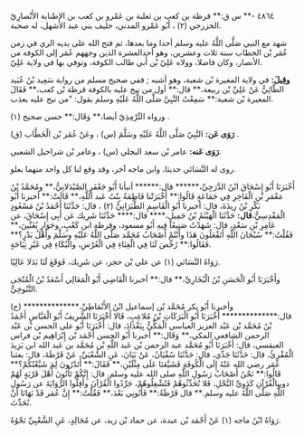 ٤٨٦٤ -** س ق:** قرظة بن كعب بن ثعلبة بن عَمْرو بن كعب بن الإطنابة الأَنْصارِيّ الخزرجي (٢) ، أَبُو عَمْرو المدني، حليف بني عبد الأشهل، له صحبة.

شهد مع النبي صَلَّى اللَّهُ عليه وسلم أحدا وما بعدها، ثم فتح الله على يديه الري في زمن عُمَر بْن الخطاب سنة ثلاث وعشرين، وهو أحدالعشرة الذين وجههم عُمَر إلى الكوفة من الأنصار، وكان فاضلا، وولاه عَلِيّ بْن أَبي طالب الكوفة، وتوفي بها في ولاية عَلِيّ.

**وقِيلَ:** في ولاية المغيرة بْن شعبة، وهو أشبه ; ففي صحيح مسلم من رواية سَعِيد بْنُ عُبَيد الطَّائِيُّ عَنْ عَلِيِّ بْن ربيعة،** قال:** أول من نيح عليه بالكوفة قرظة بْن كعب،** فَقَالَ المغيرة بْن شعبة:** سَمِعْتُ النَّبِيَّ صَلَّى اللَّهُ عَلَيْهِ وسلم يقول: "من نيح عليه يعذب.

ورواه التِّرْمِذِيّ أيضا،** وَقَال:** حسن صحيح (١) .

**رَوَى عَن:** النَّبِيّ صَلَّى اللَّهُ عَلَيْهِ وسَلَّمَ (س) ، وعَنْ عُمَر بْن الْخَطَّاب (ق) .

**رَوَى عَنه:** عامر بْن سعد البجلي (س) ، وعامر بْن شراحيل الشعبي.

روى له النَّسَائي حديثا، وابن ماجه آخر، وقد وقع لنا كل واحد منهما بعلو.

أَخْبَرَنَا أَبُو إِسْحَاقَ ابْنُ الدَّرَجِيِّ،****** قال:****** أنبأنا أَبُو جَعْفَرٍ الصَّيْدَلانِيُّ،** ومُحَمَّدُ بْنُ مَعْمَرِ بْنِ الْفَاخِرِ فِي جَمَاعَةٍ قَالُوا:** أَخْبَرَتْنا فَاطِمَةُ بِنْتُ عَبد اللَّهِ،** قَالَتْ:** أخبرنا أَبُو بَكْرِ بْنُ رِيذَةَ، قال: أخبرنا أَبُو الْقَاسِمِ الطَّبَرَانِيُّ (٢) ، قال: حَدَّثَنَا أَحْمَدُ بْنُ مَسْعُودٍ الْمَقْدِسِيُّ،**قال:** حَدَّثَنَا الْهَيْثَمُ بْنُ جَمِيلٍ،**** قال:**** حَدَّثَنَا شَرِيك عَن أَبِي إِسْحَاقَ، عن عَامِرِ بْنِ سَعْدٍ، قال: شَهَدْتُ صَنِيعًا فِيهِ أَبُو مسعود، وقرظة ابن كَعْبٍ، وجَوَارٍ يُغَنِّينَ،** فَقُلْتُ:** سُبْحَانَ اللَّهِ أَتَفْعَلُونَ هَذَا وأَنْتُمْ أَصْحَابُ مُحَمَّد صَلَّى اللَّهُ عَلَيْهِ وسَلَّمَ وأَهْلُ بَدْرٍ؟** فَقَالُوا:** رُخِّصَ لَنَا فِي الْغِنَاءِ فِي الْعُرْسِ، والْبُكَاءِ فِي غَيْرِ نِيَاحَةٍ.

رَوَاهُ النَّسَائي (١) عن علي بْن حجر، عن شَرِيك، فَوَقَعَ لَنَا بَدَلا عَالِيًا.

وأَخْبَرَنَا أَبُو الْحَسَنِ بْنُ الْبُخَارِيِّ،** قال:** أخبرنا الْقَاضِي أَبُو الْمَعَالِي أَسْعَدُ بْنُ الْمُنْجَى التَّنُوخِيُّ.

(ح) وأخبرنا أَبُو بكر مُحَمَّد بْن إسماعيل ابْنُ الأَنْمَاطِيِّ،************** قال:************** أَخْبَرَنَا أَبُو الْبَرَكَاتِ بْنُ مُلاعِبٍ، قَالا أَخْبَرَنَا الشَّرِيفُ أَبُو الْعَبَّاسِ أَحْمَدُ بْنُ مُحَمَّد بْن عَبْد العزيز العباسي الْمَكِّيُّ بِبَغْدَادَ، قال: أَخْبَرَنَا أَبُو علي الحسن بْن عَبْد الرحمن الشافعي المكي،** وَقَال:** أخبرنا أَبُو الحسن أَحْمَد بْن إِبْرَاهِيم بْن فراس العبقسي، قال: أَخْبَرَنَا أَبُو مُحَمَّد عبد الرحمن بْن عَبد اللَّهِ بْن مُحَمَّد بن عَبد الله ابن يَزِيدَ الْمُقْرِئُ، قال: حَدَّثَنَا جَدِّي، قال: حَدَّثَنَا سُفْيَانُ، عَنْ بَيَانَ، عَنِ الشَّعْبَيِّ، عَنْ قَرْظَةَ، قال: بعثنا عُمَر رضي الله عَنْهُ إِلَى الْكُوفَةِ فَشَيَّعَنَا عَلَى مِثْلَيْنِ،** فَقَالَ:** أَتَدْرُونَ لِمَ شَيَّعْتُكُمْ؟** قَالُوا:** نَحْنُ أَصْحَابُ رَسُولِ اللَّهِ صلى الله عليه وسلم. قال: إِنَّكُمْ تَأْتُونَ أَهْلَ قَرْيَةٍ لَهُمْ دويبِالْقُرْآنِ كَدَوِيِّ النَّحْلِ، فَلا تُحَدِّثُوهُمْ فَتُشْغِلُوهُمْ، جَرِّدُوا الْقُرْآنَ وأَقِلُّوا الرُّوَايَةَ عن رَسُولِ اللَّهِ صَلَّى اللَّهُ عليه وسلم.** قال قَرْظَةُ:** فَأَتُونِي بَعْدَ،** فَقُلْتُ:** إِنَّ عُمَر قَدْ نَهَانَا أَنْ نُحَدِّثَ.

رَوَاهُ ابْنُ ماجه (١) عَنْ أَحْمَد بْن عبدة، عن حماد بْن زيد، عن مُجَالِدٍ، عَنِ الشَّعْبِيِّ نَحْوُهُ.
